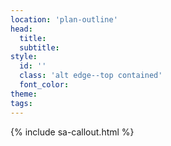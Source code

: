 ```yaml
---
location: 'plan-outline'
head:
  title:
  subtitle:
style:
  id: ''
  class: 'alt edge--top contained'
  font_color:
theme:
tags:
---
```

{% include sa-callout.html %}
